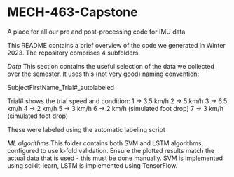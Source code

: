 # MECH-463-Capstone
A place for all our pre and post-processing code for IMU data


This README contains a brief overview of the code we generated in Winter 2023. The repository comprises 4 subfolders.

*Data*
This section contains the useful selection of the data we collected over the semester. It uses this (not very good) naming convention:

SubjectFirstName_Trial#_autolabeled

Trial# shows the trial speed and condition:
1 -> 3.5 km/h
2 -> 5 km/h
3 -> 6.5 km/h
4 -> 2 km/h
5 -> 3 km/h
6 -> 2 km/h (simulated foot drop)
7 -> 3 km/h (simulated foot drop)

These were labeled using the automatic labeling script



*ML algorithms*
This folder contains both SVM and LSTM algorithms, configured to use k-fold validation. Ensure the plotted results match the actual data that is used - this must be done manually.
SVM is implemented using scikit-learn, LSTM is implemented using TensorFlow.


